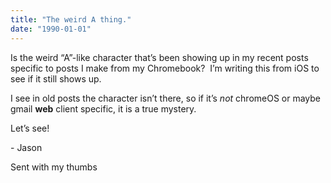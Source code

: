 ```yaml
---
title: "The weird A thing."
date: "1990-01-01"
---
```


<div class="content">
<p>Is the weird “A”-like character that’s been showing up in my recent posts
specific to posts I make from my Chromebook?  I’m writing this from iOS to see
if it still shows up.</p>
<p>I see in old posts the character isn’t there, so if it’s <em>not</em> chromeOS or
maybe gmail <strong>web</strong> client specific, it is a true mystery.</p>
<p>Let’s see!</p>
<p>- Jason</p>
<p>Sent with my thumbs</p>
</div>
